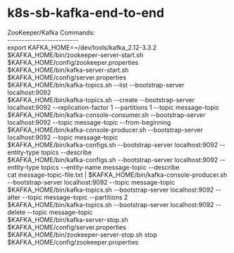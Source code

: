 # k8s-sb-kafka-end-to-end <br>
ZooKeeper/Kafka Commands: <br>
------------------------- <br>
export KAFKA_HOME=~/dev/tools/kafka_2.12-3.3.2 <br>
$KAFKA_HOME/bin/zookeeper-server-start.sh $KAFKA_HOME/config/zookeeper.properties <br>
$KAFKA_HOME/bin/kafka-server-start.sh $KAFKA_HOME/config/server.properties <br>
$KAFKA_HOME/bin/kafka-topics.sh --list --bootstrap-server localhost:9092 <br>
$KAFKA_HOME/bin/kafka-topics.sh --create --bootstrap-server localhost:9092 --replication-factor 1 --partitions 1 --topic message-topic <br>
$KAFKA_HOME/bin/kafka-console-consumer.sh --bootstrap-server localhost:9092 --topic message-topic --from-beginning <br>
$KAFKA_HOME/bin/kafka-console-producer.sh --bootstrap-server localhost:9092 --topic message-topic <br>
$KAFKA_HOME/bin/kafka-configs.sh --bootstrap-server localhost:9092 --entity-type topics --describe <br>
$KAFKA_HOME/bin/kafka-configs.sh --bootstrap-server localhost:9092 --entity-type topics --entity-name message-topic --describe <br>
cat message-topic-file.txt | $KAFKA_HOME/bin/kafka-console-producer.sh --bootstrap-server localhost:9092 --topic message-topic <br>
$KAFKA_HOME/bin/kafka-topics.sh --bootstrap-server localhost:9092 --alter --topic message-topic --partitions 2 <br>
$KAFKA_HOME/bin/kafka-topics.sh --bootstrap-server localhost:9092 --delete --topic message-topic  <br>
$KAFKA_HOME/bin/kafka-server-stop.sh $KAFKA_HOME/config/server.properties <br>
$KAFKA_HOME/bin/zookeeper-server-stop.sh stop $KAFKA_HOME/config/zookeeper.properties <br>
